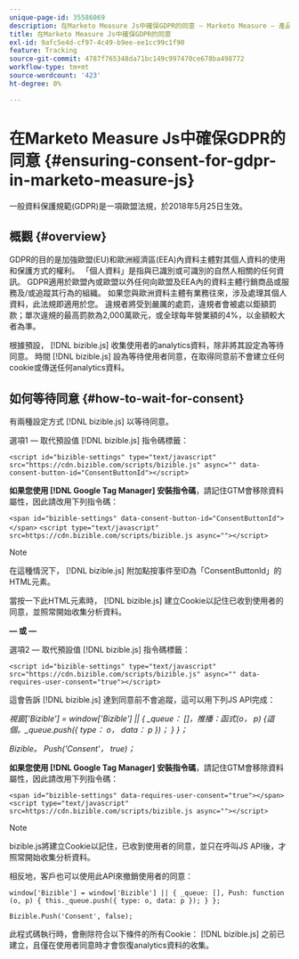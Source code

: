 ```yaml
---
unique-page-id: 35586069
description: 在Marketo Measure Js中確保GDPR的同意 — Marketo Measure — 產品檔案
title: 在Marketo Measure Js中確保GDPR的同意
exl-id: 9afc5e4d-cf97-4c49-b9ee-ee1cc99c1f90
feature: Tracking
source-git-commit: 4787f765348da71bc149c997470ce678ba498772
workflow-type: tm+mt
source-wordcount: '423'
ht-degree: 0%

---
```


# 在Marketo Measure Js中確保GDPR的同意 {#ensuring-consent-for-gdpr-in-marketo-measure-js}

一般資料保護規範(GDPR)是一項歐盟法規，於2018年5月25日生效。

## 概觀 {#overview}

GDPR的目的是加強歐盟(EU)和歐洲經濟區(EEA)內資料主體對其個人資料的使用和保護方式的權利。 「個人資料」是指與已識別或可識別的自然人相關的任何資訊。 GDPR適用於歐盟內或歐盟以外任何向歐盟及EEA內的資料主體行銷商品或服務及/或追蹤其行為的組織。 如果您與歐洲資料主體有業務往來，涉及處理其個人資料，此法規即適用於您。 違規者將受到嚴厲的處罰，違規者會被處以鉅額罰款；單次違規的最高罰款為2,000萬歐元，或全球每年營業額的4%，以金額較大者為準。

根據預設， [!DNL bizible.js] 收集使用者的analytics資料，除非將其設定為等待同意。 時間 [!DNL bizible.js] 設為等待使用者同意，在取得同意前不會建立任何cookie或傳送任何analytics資料。

## 如何等待同意 {#how-to-wait-for-consent}

有兩種設定方式 [!DNL bizible.js] 以等待同意。

選項1 — 取代預設值 [!DNL bizible.js] 指令碼標籤：

`<script id="bizible-settings" type="text/javascript" src="https://cdn.bizible.com/scripts/bizible.js" async="" data-consent-button-id="ConsentButtonId"></script>`

**如果您使用 [!DNL Google Tag Manager] 安裝指令碼**，請記住GTM會移除資料屬性，因此請改用下列指令碼：

`<span id="bizible-settings" data-consent-button-id="ConsentButtonId"></span>`
`<script type="text/javascript" src=https://cdn.bizible.com/scripts/bizible.js async=""></script>`

>[!NOTE]
>
>在這種情況下， [!DNL bizible.js] 附加點按事件至ID為「ConsentButtonId」的HTML元素。

當按一下此HTML元素時， [!DNL bizible.js] 建立Cookie以記住已收到使用者的同意，並照常開始收集分析資料。

**— 或 —**

選項2 — 取代預設值 [!DNL bizible.js] 指令碼標籤：

`<script id="bizible-settings" type="text/javascript" src="https://cdn.bizible.com/scripts/bizible.js" async="" data-requires-user-consent="true"></script>`

這會告訴 [!DNL bizible.js] 達到同意前不會追蹤，這可以用下列JS API完成：

*視窗[&#39;Bizible&#39;] = window[&#39;Bizible&#39;] || { _queue： []，推播：函式(o， p) {這個。_queue.push({ type： o， data： p })； } }；*

*Bizible。 Push(&#39;Consent&#39;， true)；*

**如果您使用 [!DNL Google Tag Manager] 安裝指令碼**，請記住GTM會移除資料屬性，因此請改用下列指令碼：

`<span id="bizible-settings" data-requires-user-consent="true"></span>`
`<script type="text/javascript" src=https://cdn.bizible.com/scripts/bizible.js async=""></script>`

>[!NOTE]
>
>bizible.js將建立Cookie以記住，已收到使用者的同意，並只在呼叫JS API後，才照常開始收集分析資料。

相反地，客戶也可以使用此API來撤銷使用者的同意：

`window['Bizible'] = window['Bizible'] || { _queue: [], Push: function (o, p) { this._queue.push({ type: o, data: p }); } };`

`Bizible.Push('Consent', false);`

此程式碼執行時，會刪除符合以下條件的所有Cookie： [!DNL bizible.js] 之前已建立，且僅在使用者同意時才會恢復analytics資料的收集。
